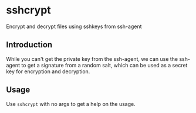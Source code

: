 # sshcrypt

Encrypt and decrypt files using sshkeys from ssh-agent 

## Introduction

While you can't get the private key from the ssh-agent, we can use the ssh-agent to get a signature from a random salt, which can be used as a secret key for encryption and decryption.

## Usage

Use `sshcrypt` with no args to get a help on the usage.
